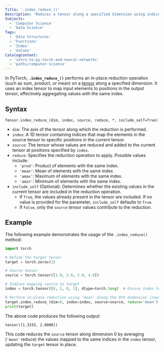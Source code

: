 ```yaml
---
Title: '.index_reduce_()'
Description: 'Reduces a tensor along a specified dimension using indices to map input elements to positions in the output tensor, applying reduction operations such as sum, product, or mean.'
Subjects:
  - 'Computer Science'
  - 'Data Science'
Tags:
  - 'Data Structures'
  - 'Functions'
  - 'Index'
  - 'Values'
CatalogContent:
  - 'intro-to-py-torch-and-neural-networks'
  - 'paths/computer-science'
---
```


In PyTorch, **`.index_reduce_()`** performs an in-place reduction operation (such as sum, product, or mean) on a [tensor](https://www.codecademy.com/resources/docs/pytorch/tensors) along a specified dimension. It uses an index tensor to map input elements to positions in the output tensor, effectively aggregating values with the same index.

## Syntax

```pseudo
Tensor.index_reduce_(dim, index, source, reduce, *, include_self=True)
```

- `dim`: The axis of the tensor along which the reduction is performed.
- `index`: A 1D tensor containing indices that map the elements in the source tensor to specific positions in the current tensor.
- `source`: The tensor whose values are reduced and added to the current tensor at positions specified by `index`.
- `reduce`: Specifies the reduction operation to apply. Possible values include:
  - `'prod'`: Product of elements with the same index.
  - `'mean'`: Mean of elements with the same index.
  - `'amax'`: Maximum of elements with the same index.
  - `'amin'`: Minimum of elements with the same index.
- `include_self` (Optional): Determines whether the existing values in the current tensor are included in the reduction operation.
  - If `True`, the values already present in the tensor are included. If no value is provided for the parameter, `include_self` defaults to `True`.
  - If `False`, only the `source` tensor values contribute to the reduction.

## Example

The following example demonstrates the usage of the `.index_reduce()` method:

```py
import torch

# Define the target tensor
target = torch.zeros(2)

# Source tensor
source = torch.tensor([1.0, 2.0, 3.0, 4.0])

# Indices mapping source to target
index = torch.tensor([0, 1, 0, 1], dtype=torch.long)  # Ensure index tensor is of type 'long'

# Perform in-place reduction using 'mean' along the 0th dimension (rows)
target.index_reduce_(dim=0, index=index, source=source, reduce='mean')
print(target)
```

The above code produces the following output:

```shell
tensor([1.3333, 2.0000])
```

This code reduces the `source` tensor along dimension 0 by averaging (`'mean'` reduce) the values mapped to the same indices in the `index` tensor, updating the `target` tensor in place.
